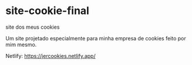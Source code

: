 # site-cookie-final
site dos meus cookies

Um site projetado especialmente para minha empresa de cookies feito por mim mesmo.

Netlify: https://jercookies.netlify.app/
